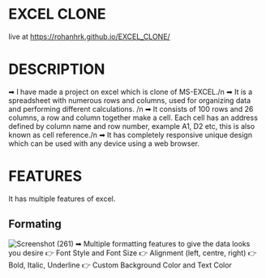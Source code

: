 # EXCEL CLONE
live at https://rohanhrk.github.io/EXCEL_CLONE/

# DESCRIPTION
➡ I have made a project on excel which is clone of MS-EXCEL./n
➡ It is a spreadsheet with numerous rows and columns, used for organizing data and performing different calculations. /n
➡ It consists of 100 rows and 26 columns, a row and column together make a cell. Each cell has an address defined by column name and row number, example A1, D2 etc, this is also known as cell reference./n
➡ It has completely responsive unique design which can be used with any device using a web browser.

# FEATURES
It has multiple features of excel.
## Formating 
![Screenshot (261)](https://user-images.githubusercontent.com/72231697/186700537-648120da-9e58-405f-8802-1d9e4f6265a8.png)
➡ Multiple formatting features to give the data looks you desire
  👉 Font Style and Font Size
  👉 Alignment (left, centre, right)
  👉 Bold, Italic, Underline
  👉 Custom Background Color and Text Color
  
 


